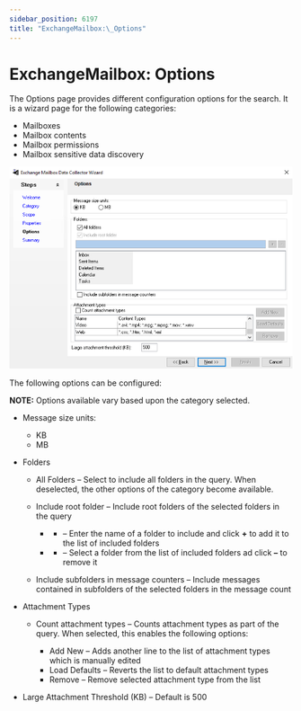 ```yaml
---
sidebar_position: 6197
title: "ExchangeMailbox:\_Options"
---
```


# ExchangeMailbox: Options

The Options page provides different configuration options for the search. It is a wizard page for the following categories:

* Mailboxes
* Mailbox contents
* Mailbox permissions
* Mailbox sensitive data discovery

![Exchange Mailbox Data Collector Wizard Options page](../../../../../../../static/images/AccessAnalyzer_12.0/Content/Resources/Images/EnterpriseAuditor/Admin/DataCollector/ExchangeMailbox/Options.png "Exchange Mailbox Data Collector Wizard Options page")

The following options can be configured:

**NOTE:** Options available vary based upon the category selected.

* Message size units:

  * KB
  * MB
* Folders

  * All Folders – Select to include all folders in the query. When deselected, the other options of the category become available.
  * Include root folder – Include root folders of the selected folders in the query

    * + – Enter the name of a folder to include and click **+** to add it to the list of included folders
    * - – Select a folder from the list of included folders ad click **–** to remove it
  * Include subfolders in message counters – Include messages contained in subfolders of the selected folders in the message count
* Attachment Types

  * Count attachment types – Counts attachment types as part of the query. When selected, this enables the following options:

    * Add New – Adds another line to the list of attachment types which is manually edited
    * Load Defaults – Reverts the list to default attachment types
    * Remove – Remove selected attachment type from the list
* Large Attachment Threshold (KB) – Default is 500